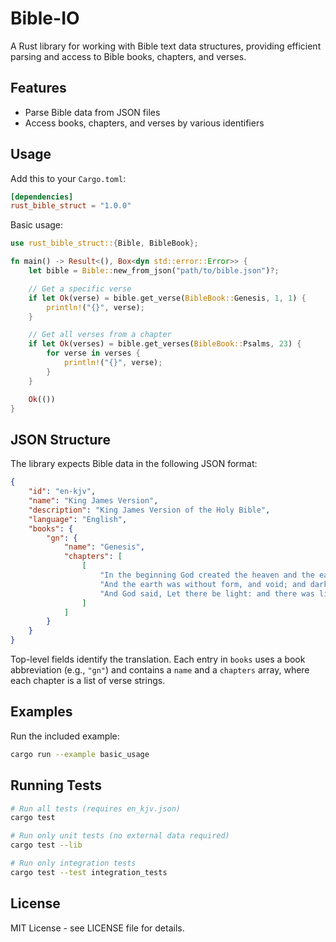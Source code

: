 # Bible-IO

A Rust library for working with Bible text data structures, providing efficient parsing and access to Bible books, chapters, and verses.

## Features

- Parse Bible data from JSON files
- Access books, chapters, and verses by various identifiers

## Usage

Add this to your `Cargo.toml`:

```toml
[dependencies]
rust_bible_struct = "1.0.0"
```

Basic usage:

```rust
use rust_bible_struct::{Bible, BibleBook};

fn main() -> Result<(), Box<dyn std::error::Error>> {
    let bible = Bible::new_from_json("path/to/bible.json")?;

    // Get a specific verse
    if let Ok(verse) = bible.get_verse(BibleBook::Genesis, 1, 1) {
        println!("{}", verse);
    }

    // Get all verses from a chapter
    if let Ok(verses) = bible.get_verses(BibleBook::Psalms, 23) {
        for verse in verses {
            println!("{}", verse);
        }
    }

    Ok(())
}
```

## JSON Structure

The library expects Bible data in the following JSON format:

```json
{
    "id": "en-kjv",
    "name": "King James Version",
    "description": "King James Version of the Holy Bible",
    "language": "English",
    "books": {
        "gn": {
            "name": "Genesis",
            "chapters": [
                [
                    "In the beginning God created the heaven and the earth.",
                    "And the earth was without form, and void; and darkness was upon the face of the deep. And the Spirit of God moved upon the face of the waters.",
                    "And God said, Let there be light: and there was light."
                ]
            ]
        }
    }
}
```

Top-level fields identify the translation. Each entry in `books` uses a book abbreviation (e.g., `"gn"`) and contains a `name` and a `chapters` array, where each chapter is a list of verse strings.

## Examples

Run the included example:

```bash
cargo run --example basic_usage
```

## Running Tests

```bash
# Run all tests (requires en_kjv.json)
cargo test

# Run only unit tests (no external data required)
cargo test --lib

# Run only integration tests
cargo test --test integration_tests
```

## License

MIT License - see LICENSE file for details.
